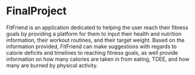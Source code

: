 # FinalProject
FitFriend is an application dedicated to helping the user reach their fitness goals by providing a platform for them to input their health and nutrition information, their workout routines, and their target weight. Based on the information provided, FitFriend can make suggestions with regards to calorie deficits and timelines to reaching fitness goals, as well provide information on how many calories are taken in from eating, TDEE, and how many are burned by physical activity.
